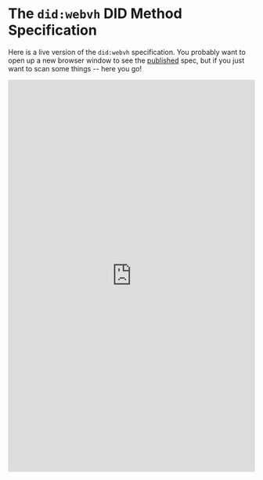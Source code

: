 # The `did:webvh` DID Method Specification

Here is a live version of the `did:webvh` specification. You probably want to open up
a new browser window to see the [published](https://identity.foundation/didwebvh) spec, but if you
just want to scan some things -- here you go!

<iframe src="https://identity.foundation/didwebvh" width="100%" height="800" frameborder="0"></iframe>
